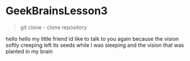 # GeekBrainsLesson3

> git clone - clone repository

hello hello my little friend
id like to talk to you again
because the vision softly creeping
left its seeds while I was sleeping
and the vision that was planted in my brain